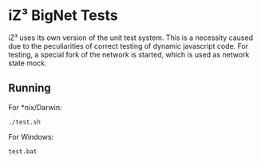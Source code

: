 # iZ³ BigNet Tests

iZ³ uses its own version of the unit test system. This is a necessity caused due to the peculiarities of correct testing of dynamic javascript code. For testing, a special fork of the network is started, which is used as network state mock.

## Running

For *nix/Darwin:

``./test.sh``

For Windows:

``test.bat``